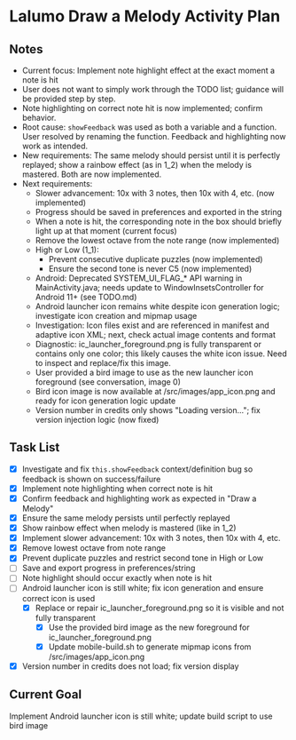 # Lalumo Draw a Melody Activity Plan

## Notes
- Current focus: Implement note highlight effect at the exact moment a note is hit
- User does not want to simply work through the TODO list; guidance will be provided step by step.
- Note highlighting on correct note hit is now implemented; confirm behavior.
- Root cause: `showFeedback` was used as both a variable and a function. User resolved by renaming the function. Feedback and highlighting now work as intended.
- New requirements: The same melody should persist until it is perfectly replayed; show a rainbow effect (as in 1_2) when the melody is mastered. Both are now implemented.
- Next requirements:
  - Slower advancement: 10x with 3 notes, then 10x with 4, etc. (now implemented)
  - Progress should be saved in preferences and exported in the string
  - When a note is hit, the corresponding note in the box should briefly light up at that moment (current focus)
  - Remove the lowest octave from the note range (now implemented)
  - High or Low (1_1):
    - Prevent consecutive duplicate puzzles (now implemented)
    - Ensure the second tone is never C5 (now implemented)
  - Android: Deprecated SYSTEM_UI_FLAG_* API warning in MainActivity.java; needs update to WindowInsetsController for Android 11+ (see TODO.md)
  - Android launcher icon remains white despite icon generation logic; investigate icon creation and mipmap usage
  - Investigation: Icon files exist and are referenced in manifest and adaptive icon XML; next, check actual image contents and format
  - Diagnostic: ic_launcher_foreground.png is fully transparent or contains only one color; this likely causes the white icon issue. Need to inspect and replace/fix this image.
  - User provided a bird image to use as the new launcher icon foreground (see conversation, image 0)
  - Bird icon image is now available at /src/images/app_icon.png and ready for icon generation logic update
  - Version number in credits only shows "Loading version..."; fix version injection logic (now fixed)

## Task List
- [x] Investigate and fix `this.showFeedback` context/definition bug so feedback is shown on success/failure
- [x] Implement note highlighting when correct note is hit
- [x] Confirm feedback and highlighting work as expected in "Draw a Melody"
- [x] Ensure the same melody persists until perfectly replayed
- [x] Show rainbow effect when melody is mastered (like in 1_2)
- [x] Implement slower advancement: 10x with 3 notes, then 10x with 4, etc.
- [x] Remove lowest octave from note range
- [x] Prevent duplicate puzzles and restrict second tone in High or Low
- [ ] Save and export progress in preferences/string
- [ ] Note highlight should occur exactly when note is hit
- [ ] Android launcher icon is still white; fix icon generation and ensure correct icon is used
  - [x] Replace or repair ic_launcher_foreground.png so it is visible and not fully transparent
    - [x] Use the provided bird image as the new foreground for ic_launcher_foreground.png
    - [x] Update mobile-build.sh to generate mipmap icons from /src/images/app_icon.png
- [x] Version number in credits does not load; fix version display

## Current Goal
Implement Android launcher icon is still white; update build script to use bird image